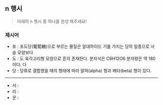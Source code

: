 ## n 행시
> 아래의 n 행시 중 하나를 완성 해주세요!

### 제시어
- 포 : 포도당(葡萄糖)으로 부르는 물질은 알데하이드 기를 가지는 당의 일종으로 사슬 모양보다
- 도 : 도 육각고리형 모양으로 흔히 존재한다. 분자식은 C6H12O6 분자량은 약 180이다. 다
- 당 : 당류로 결합했을 때의 형태에 따라 알파(alpha) 형과 베타(beta) 형이 있다.

---

- 서 : 
- 리 :
- 꾼 :
